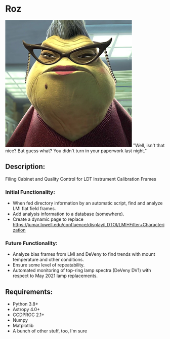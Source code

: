# Roz

![logo](images/Roz.png)
"Well, isn't that nice? But guess what? You didn't turn in your paperwork last night."

## Description:

Filing Cabinet and Quality Control for LDT Instrument Calibration Frames

### Initial Functionality:
- When fed directory information by an automatic script, find and analyze LMI flat field frames.
- Add analysis information to a database (somewhere).
- Create a dynamic page to replace https://jumar.lowell.edu/confluence/display/LDTOI/LMI+Filter+Characterization

### Future Functionality:
- Analyze bias frames from LMI and DeVeny to find trends with mount temperature and other conditions.
- Ensure some level of repeatability.
- Automated monitoring of top-ring lamp spectra (DeVeny DV1) with respect to May 2021 lamp replacements.

## Requirements:
- Python 3.8+
- Astropy 4.0+
- CCDPROC 2.1+
- Numpy
- Matplotlib
- A bunch of other stuff, too, I'm sure
